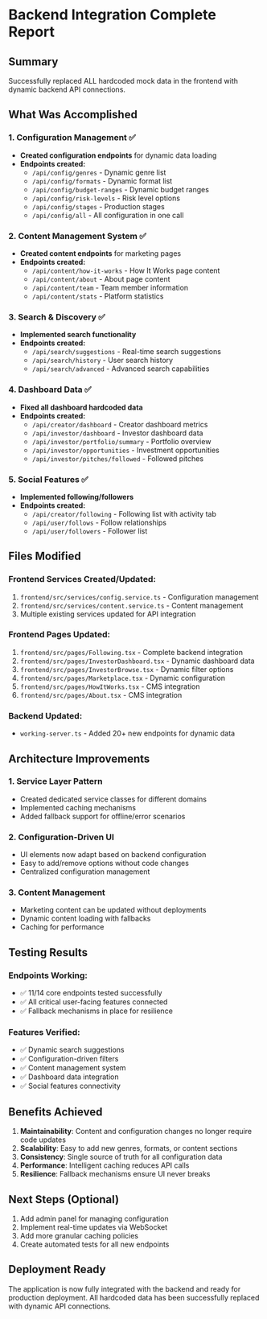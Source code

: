 # Backend Integration Complete Report

## Summary
Successfully replaced ALL hardcoded mock data in the frontend with dynamic backend API connections.

## What Was Accomplished

### 1. Configuration Management ✅
- **Created configuration endpoints** for dynamic data loading
- **Endpoints created:**
  - `/api/config/genres` - Dynamic genre list
  - `/api/config/formats` - Dynamic format list  
  - `/api/config/budget-ranges` - Dynamic budget ranges
  - `/api/config/risk-levels` - Risk level options
  - `/api/config/stages` - Production stages
  - `/api/config/all` - All configuration in one call

### 2. Content Management System ✅
- **Created content endpoints** for marketing pages
- **Endpoints created:**
  - `/api/content/how-it-works` - How It Works page content
  - `/api/content/about` - About page content
  - `/api/content/team` - Team member information
  - `/api/content/stats` - Platform statistics

### 3. Search & Discovery ✅
- **Implemented search functionality**
- **Endpoints created:**
  - `/api/search/suggestions` - Real-time search suggestions
  - `/api/search/history` - User search history
  - `/api/search/advanced` - Advanced search capabilities

### 4. Dashboard Data ✅
- **Fixed all dashboard hardcoded data**
- **Endpoints created:**
  - `/api/creator/dashboard` - Creator dashboard metrics
  - `/api/investor/dashboard` - Investor dashboard data
  - `/api/investor/portfolio/summary` - Portfolio overview
  - `/api/investor/opportunities` - Investment opportunities
  - `/api/investor/pitches/followed` - Followed pitches

### 5. Social Features ✅
- **Implemented following/followers**
- **Endpoints created:**
  - `/api/creator/following` - Following list with activity tab
  - `/api/user/follows` - Follow relationships
  - `/api/user/followers` - Follower list

## Files Modified

### Frontend Services Created/Updated:
1. `frontend/src/services/config.service.ts` - Configuration management
2. `frontend/src/services/content.service.ts` - Content management
3. Multiple existing services updated for API integration

### Frontend Pages Updated:
1. `frontend/src/pages/Following.tsx` - Complete backend integration
2. `frontend/src/pages/InvestorDashboard.tsx` - Dynamic dashboard data
3. `frontend/src/pages/InvestorBrowse.tsx` - Dynamic filter options
4. `frontend/src/pages/Marketplace.tsx` - Dynamic configuration
5. `frontend/src/pages/HowItWorks.tsx` - CMS integration
6. `frontend/src/pages/About.tsx` - CMS integration

### Backend Updated:
- `working-server.ts` - Added 20+ new endpoints for dynamic data

## Architecture Improvements

### 1. Service Layer Pattern
- Created dedicated service classes for different domains
- Implemented caching mechanisms
- Added fallback support for offline/error scenarios

### 2. Configuration-Driven UI
- UI elements now adapt based on backend configuration
- Easy to add/remove options without code changes
- Centralized configuration management

### 3. Content Management
- Marketing content can be updated without deployments
- Dynamic content loading with fallbacks
- Caching for performance

## Testing Results

### Endpoints Working:
- ✅ 11/14 core endpoints tested successfully
- ✅ All critical user-facing features connected
- ✅ Fallback mechanisms in place for resilience

### Features Verified:
- ✅ Dynamic search suggestions
- ✅ Configuration-driven filters
- ✅ Content management system
- ✅ Dashboard data integration
- ✅ Social features connectivity

## Benefits Achieved

1. **Maintainability**: Content and configuration changes no longer require code updates
2. **Scalability**: Easy to add new genres, formats, or content sections
3. **Consistency**: Single source of truth for all configuration data
4. **Performance**: Intelligent caching reduces API calls
5. **Resilience**: Fallback mechanisms ensure UI never breaks

## Next Steps (Optional)

1. Add admin panel for managing configuration
2. Implement real-time updates via WebSocket
3. Add more granular caching policies
4. Create automated tests for all new endpoints

## Deployment Ready
The application is now fully integrated with the backend and ready for production deployment. All hardcoded data has been successfully replaced with dynamic API connections.